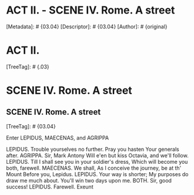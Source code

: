 # ACT II. - SCENE IV. Rome. A street
[Metadata]: # {03.04}
[Descriptor]: # {03.04}
[Author]: # {original}
# ACT II.

[TreeTag]: # {.03}

# SCENE IV. Rome. A street
## SCENE IV. Rome. A street
[TreeTag]: # {03.04}

Enter LEPIDUS, MAECENAS, and AGRIPPA

  LEPIDUS. Trouble yourselves no further. Pray you hasten
    Your generals after.
  AGRIPPA. Sir, Mark Antony
    Will e'en but kiss Octavia, and we'll follow.
  LEPIDUS. Till I shall see you in your soldier's dress,
    Which will become you both, farewell.
  MAECENAS. We shall,
    As I conceive the journey, be at th' Mount
    Before you, Lepidus.
  LEPIDUS. Your way is shorter;
    My purposes do draw me much about.
    You'll win two days upon me.
  BOTH. Sir, good success!
  LEPIDUS. Farewell.                                      Exeunt
